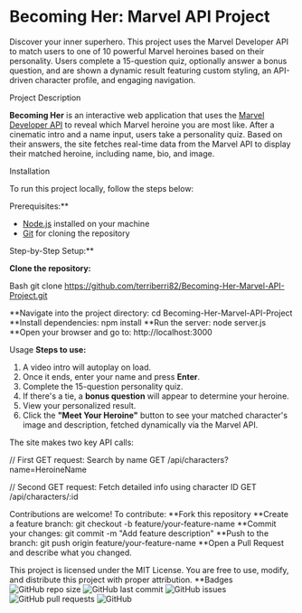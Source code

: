 # Becoming Her: Marvel API Project

Discover your inner superhero. This project uses the Marvel Developer API to match users to one of 10 powerful Marvel heroines based on their personality. Users complete a 15-question quiz, optionally answer a bonus question, and are shown a dynamic result featuring custom styling, an API-driven character profile, and engaging navigation.

 Project Description

**Becoming Her** is an interactive web application that uses the [Marvel Developer API](https://developer.marvel.com) to reveal which Marvel heroine you are most like. After a cinematic intro and a name input, users take a personality quiz. Based on their answers, the site fetches real-time data from the Marvel API to display their matched heroine, including name, bio, and image.

 Installation

To run this project locally, follow the steps below:

 Prerequisites:**

- [Node.js](https://nodejs.org/) installed on your machine
- [Git](https://git-scm.com/) for cloning the repository

Step-by-Step Setup:**

**Clone the repository:**

   Bash
   git clone https://github.com/terriberri82/Becoming-Her-Marvel-API-Project.git
 
**Navigate into the project directory:
   cd Becoming-Her-Marvel-API-Project
**Install dependencies:
npm install
**Run the server:
node server.js
**Open your browser and go to:
http://localhost:3000

Usage
**Steps to use:**

1. A video intro will autoplay on load.
2. Once it ends, enter your name and press **Enter**.
3. Complete the 15-question personality quiz.
4. If there's a tie, a **bonus question** will appear to determine your heroine.
5. View your personalized result.
6. Click the **"Meet Your Heroine"** button to see your matched character's image and description, fetched dynamically via the Marvel API.

The site makes two key API calls:

// First GET request: Search by name
GET /api/characters?name=HeroineName

// Second GET request: Fetch detailed info using character ID
GET /api/characters/:id

Contributions are welcome!
To contribute:
**Fork this repository
**Create a feature branch:
git checkout -b feature/your-feature-name
**Commit your changes:
git commit -m "Add feature description"
**Push to the branch:
git push origin feature/your-feature-name
**Open a Pull Request and describe what you changed.

This project is licensed under the MIT License.
You are free to use, modify, and distribute this project with proper attribution.
**Badges
![GitHub repo size](https://img.shields.io/github/repo-size/terriberri82/Becoming-Her-Marvel-API-Project)
![GitHub last commit](https://img.shields.io/github/last-commit/terriberri82/Becoming-Her-Marvel-API-Project)
![GitHub issues](https://img.shields.io/github/issues/terriberri82/Becoming-Her-Marvel-API-Project)
![GitHub pull requests](https://img.shields.io/github/issues-pr/terriberri82/Becoming-Her-Marvel-API-Project)
![GitHub](https://img.shields.io/github/license/terriberri82/Becoming-Her-Marvel-API-Project)


   
